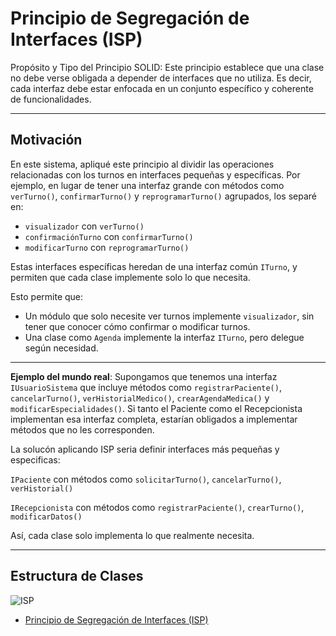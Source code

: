 # Principio de Segregación de Interfaces (ISP)
Propósito y Tipo del Principio SOLID: Este principio establece que una clase no debe verse obligada a depender de interfaces que no utiliza. Es decir, cada interfaz debe estar enfocada en un conjunto específico y coherente de funcionalidades.

---

## Motivación

En este sistema, apliqué este principio al dividir las operaciones relacionadas con los turnos en interfaces pequeñas y específicas. Por ejemplo, en lugar de tener una interfaz grande con métodos como `verTurno()`, `confirmarTurno()` y `reprogramarTurno()` agrupados, los separé en:

- `visualizador` con `verTurno()`
- `confirmaciónTurno` con `confirmarTurno()`
- `modificarTurno` con `reprogramarTurno()`

Estas interfaces específicas heredan de una interfaz común `ITurno`, y permiten que cada clase implemente solo lo que necesita.

Esto permite que:
- Un módulo que solo necesite ver turnos implemente `visualizador`, sin tener que conocer cómo confirmar o modificar turnos.
- Una clase como `Agenda` implemente la interfaz `ITurno`, pero delegue según necesidad.

---

**Ejemplo del mundo real**: Supongamos que tenemos una interfaz `IUsuarioSistema` que incluye métodos como `registrarPaciente()`, `cancelarTurno()`, `verHistorialMedico()`, `crearAgendaMedica()` y `modificarEspecialidades()`.
Si tanto el Paciente como el Recepcionista implementan esa interfaz completa, estarían obligados a implementar métodos que no les corresponden.

La solucón aplicando ISP seria definir interfaces más pequeñas y especificas:

`IPaciente` con métodos como `solicitarTurno()`, `cancelarTurno()`, `verHistorial()`

`IRecepcionista` con métodos como `registrarPaciente()`, `crearTurno()`, `modificarDatos()`

Así, cada clase solo implementa lo que realmente necesita.

---

## Estructura de Clases
![ISP](https://github.com/user-attachments/assets/00860814-b977-489d-8eda-7c79741525e6)
* [Principio de Segregación de Interfaces (ISP)](https://drive.google.com/file/d/1_j09-WbK4J3YFS2VdBCh5wqw48rvJI2O/view?usp=sharing)

